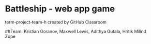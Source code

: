 # Battleship - web app game
term-project-team-h created by GitHub Classroom

##Team: 
Kristian Goranov,
Maxwell Lewis,
Adithya Gutala,
Hritik Milind Zope

